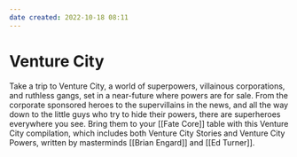 ```yaml
---
date created: 2022-10-18 08:11
---
```


# Venture City

Take a trip to Venture City, a world of superpowers, villainous corporations, and ruthless gangs, set in a near-future where powers are for sale. From the corporate sponsored heroes to the supervillains in the news, and all the way down to the little guys who try to hide their powers, there are superheroes everywhere you see. Bring them to your [[Fate Core]] table with this Venture City compilation, which includes both Venture City Stories and Venture City Powers, written by masterminds [[Brian Engard]] and [[Ed Turner]].

